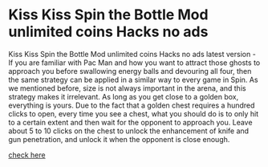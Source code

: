 # Kiss Kiss Spin the Bottle Mod unlimited coins Hacks no ads

Kiss Kiss Spin the Bottle Mod unlimited coins Hacks no ads latest version - If you are familiar with Pac Man and how you want to attract those ghosts to approach you before swallowing energy balls and devouring all four, then the same strategy can be applied in a similar way to every game in Spin. As we mentioned before, size is not always important in the arena, and this strategy makes it irrelevant. As long as you get close to a golden box, everything is yours. Due to the fact that a golden chest requires a hundred clicks to open, every time you see a chest, what you should do is to only hit to a certain extent and then wait for the opponent to approach you. Leave about 5 to 10 clicks on the chest to unlock the enhancement of knife and gun penetration, and unlock it when the opponent is close enough.

[check here](https://teletype.in/@kisskissspin)

